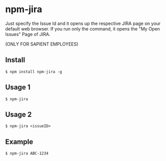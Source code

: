 # npm-jira
Just specify the Issue Id and it opens up the respective JIRA page on your default web browser.
If you run only the command, it opens the "My Open Issues" Page of JIRA.

(ONLY FOR SAPIENT EMPLOYEES)

## Install

```
$ npm install npm-jira -g
```

## Usage 1

```
$ npm-jira
```

## Usage 2

```
$ npm-jira <issueID>
```

## Example
```
$ npm-jira ABC-1234
```